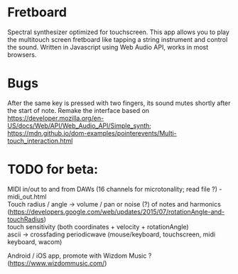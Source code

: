 # Fretboard
Spectral synthesizer optimized for touchscreen.
This app allows you to play the multitouch screen fretboard like tapping a string instrument and control the sound.
Written in Javascript using Web Audio API, works in most browsers.

# Bugs
After the same key is pressed with two fingers, its sound mutes shortly after the start of note.
Remake the interface based on https://developer.mozilla.org/en-US/docs/Web/API/Web_Audio_API/Simple_synth; https://mdn.github.io/dom-examples/pointerevents/Multi-touch_interaction.html

# TODO for beta:
MIDI in/out to and from DAWs (16 channels for microtonality; read file ?) - midi_out.html<br/>
Touch radius / angle -> volume / pan or noise (?) of notes and harmonics (https://developers.google.com/web/updates/2015/07/rotationAngle-and-touchRadius) <br/>
touch sensitivity (both coordinates + velocity + rotationAngle)<br/>
ascii -> crossfading periodicwave (mouse/keyboard, touchscreen, midi keyboard, wacom)<br/>

Android / iOS app, promote with Wizdom Music ? (https://www.wizdommusic.com/)

